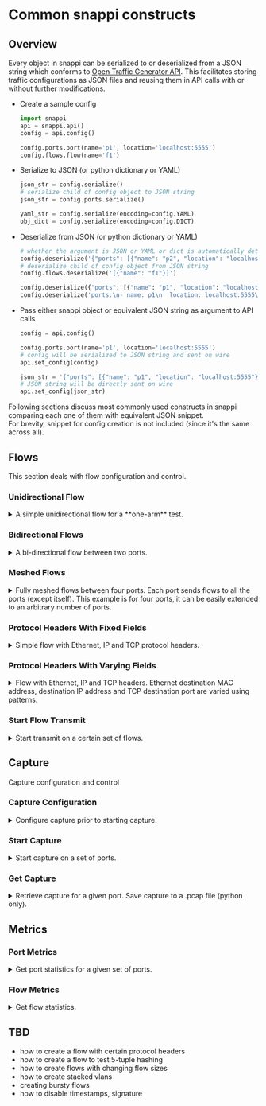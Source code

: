 # Common snappi constructs

## Overview

Every object in snappi can be serialized to or deserialized from a JSON string which conforms to [Open Traffic Generator API](https://github.com/open-traffic-generator/models). This facilitates storing traffic configurations as JSON files and reusing them in API calls with or without further modifications.

* Create a sample config

  ```python
  import snappi
  api = snappi.api()
  config = api.config()

  config.ports.port(name='p1', location='localhost:5555')
  config.flows.flow(name='f1')
  ```

* Serialize to JSON (or python dictionary or YAML)

  ```python
  json_str = config.serialize()
  # serialize child of config object to JSON string
  json_str = config.ports.serialize()

  yaml_str = config.serialize(encoding=config.YAML)
  obj_dict = config.serialize(encoding=config.DICT)
  ```

* Deserialize from JSON (or python dictionary or YAML)

  ```python
  # whether the argument is JSON or YAML or dict is automatically determined
  config.deserialize('{"ports": [{"name": "p2", "location": "localhost:5556"}]}')
  # deserialize child of config object from JSON string
  config.flows.deserialize('[{"name": "f1"}]')

  config.deserialize({"ports": [{"name": "p1", "location": "localhost:5555"}]})
  config.deserialize('ports:\n- name: p1\n  location: localhost:5555\n')
  ```

* Pass either snappi object or equivalent JSON string as argument to API calls

  ```python
  config = api.config()

  config.ports.port(name='p1', location='localhost:5555')
  # config will be serialized to JSON string and sent on wire
  api.set_config(config)

  json_str = '{"ports": [{"name": "p1", "location": "localhost:5555"}]}'
  # JSON string will be directly sent on wire
  api.set_config(json_str)
  ```

Following sections discuss most commonly used constructs in snappi comparing each one of them with equivalent JSON snippet.  
For brevity, snippet for config creation is not included (since it's the same across all).

## Flows

This section deals with flow configuration and control.

### Unidirectional Flow

<details>
<summary>
A simple unidirectional flow for a **one-arm** test.
</summary>

<table>
<tr>
<th>
snappi
</th>
<th>
json
</th>
</tr>
<tr>
<td>

```python
p1 = config.ports.port(name='p1', \
  location='localhost:5555')[-1]
f1 = config.flows.flow(name='f1')[-1]

f1.tx_rx.port.tx_name = p1.name
```

</td>
<td>

```json
{
  "ports": [
    {
      "location": "localhost:5555",
      "name": "p1"
    }
  ],
  "flows": [
    {
      "name": "f1",
      "tx_rx": {
        "port": {
          "tx_name": "p1"
        },
        "choice": "port"
      }
    }
  ]
}
```

</td>
</tr>
</table>
</details>

### Bidirectional Flows

<details>
<summary>A bi-directional flow between two ports.</summary>

<table>
<tr><th>snappi</th><th>json</th></tr><tr>
<td>

```python
p1, p2 = ( \
    config.ports \
    .port(name='p1', location='localhost:5555') \
    .port(name='p2', location='localhost:5556')
)
f1, f2 = config.flows.flow(name='flow p1->p2'). \
  flow(name='flow p2->p1')

f1.tx_rx.port.tx_name = p1.name
f1.tx_rx.port.rx_name = p2.name
f2.tx_rx.port.tx_name = p2.name
f2.tx_rx.port.rx_name = p1.name
```

</td>
<td>

```json
{
  "ports": [
    {
      "location": "localhost:5555",
      "name": "p1"
    },
    {
      "location": "localhost:5556",
      "name": "p2"
    }
  ],
  "flows": [
    {
      "name": "flow p1->p2",
      "tx_rx": {
        "port": {
          "tx_name": "p1",
          "rx_name": "p2"
        },
        "choice": "port"
      }
    },
    {
      "name": "flow p2->p1",
      "tx_rx": {
        "port": {
          "tx_name": "p2",
          "rx_name": "p1"
        },
        "choice": "port"
      }
    }
  ]
}
```

</td>
</tr></table>
</details>

### Meshed Flows

<details>
<summary>Fully meshed flows between four ports.  Each port sends flows to all the ports (except itself).  This example is for four ports, it can be easily extended to an arbitrary number of ports.</summary>

<table>
<tr><th>snappi</th><th>json</th></tr><tr>
<td>

```python
import itertools

for i in range(1, 4):
  config.ports.port(name='p%d' % i, \
    location='localhost:%d' % (5554 + i))

for tx, rx in \
  itertools.permutations([p.name for \ 
  p in config.ports], 2):
  f = config.flows.flow(name='flow %s->%s' \ 
    % (tx, rx))[-1]
  f.tx_rx.port.tx_name = tx
  f.tx_rx.port.rx_name = rx
```

</td>
<td>

```json
{
  "ports": [
    {
      "location": "localhost:5555",
      "name": "p1"
    },
    {
      "location": "localhost:5556",
      "name": "p2"
    },
    {
      "location": "localhost:5557",
      "name": "p3"
    }
  ],
  "flows": [
    {
      "name": "flow p1->p2",
      "tx_rx": {
        "port": {
          "tx_name": "p1",
          "rx_name": "p2"
        },
        "choice": "port"
      }
    },
    {
      "name": "flow p1->p3",
      "tx_rx": {
        "port": {
          "tx_name": "p1",
          "rx_name": "p3"
        },
        "choice": "port"
      }
    },
    {
      "name": "flow p2->p1",
      "tx_rx": {
        "port": {
          "tx_name": "p2",
          "rx_name": "p1"
        },
        "choice": "port"
      }
    },
    {
      "name": "flow p2->p3",
      "tx_rx": {
        "port": {
          "tx_name": "p2",
          "rx_name": "p3"
        },
        "choice": "port"
      }
    },
    {
      "name": "flow p3->p1",
      "tx_rx": {
        "port": {
          "tx_name": "p3",
          "rx_name": "p1"
        },
        "choice": "port"
      }
    },
    {
      "name": "flow p3->p2",
      "tx_rx": {
        "port": {
          "tx_name": "p3",
          "rx_name": "p2"
        },
        "choice": "port"
      }
    }
  ]
}
```

</td>
</tr></table>
</details>

### Protocol Headers With Fixed Fields

<details>
<summary>Simple flow with Ethernet, IP and TCP protocol headers.</summary>
<table>
<tr><th>snappi</th><th>json</th></tr><tr>
<td>

```python
p1 = config.ports.port(name='p1', \ 
  location='localhost:5555')[-1]
f1 = config.flows.flow(name='f1')[-1]

f1.tx_rx.port.tx_name = p1.name
eth, ip, tcp = f1.packet.ethernet().ipv4().tcp()

eth.dst.value = '00:00:00:00:00:AA'
ip.dst.value = '192.168.1.1'
tcp.dst_port.value = 5000
```

</td>
<td>

```json
{
  "ports": [
    {
      "location": "localhost:5555",
      "name": "p1"
    }
  ],
  "flows": [
    {
      "name": "f1",
      "tx_rx": {
        "port": {
          "tx_name": "p1"
        },
        "choice": "port"
      },
      "packet": [
        {
          "ethernet": {
            "dst": {
              "value": "00:00:00:00:00:AA",
              "choice": "value"
            }
          },
          "choice": "ethernet"
        },
        {
          "ipv4": {
            "dst": {
              "value": "192.168.1.1",
              "choice": "value"
            }
          },
          "choice": "ipv4"
        },
        {
          "tcp": {
            "dst_port": {
              "value": 5000,
              "choice": "value"
            }
          },
          "choice": "tcp"
        }
      ]
    }
  ]
}
```

</td>
</tr></table>
</details>

### Protocol Headers With Varying Fields

<details>
<summary>Flow with Ethernet, IP and TCP headers.  Ethernet destination MAC address, destination IP address and TCP destination port are varied using patterns.</summary>
<table>
<tr><th>snappi</th><th>json</th></tr><tr>
<td>

```python
p1 = config.ports.port(name='p1', \ 
  location='localhost:5555')[-1]
f1 = config.flows.flow(name='f1')[-1]

f1.tx_rx.port.tx_name = p1.name
eth, ip, tcp = f1.packet.ethernet().ipv4().tcp()

eth.src.value = '00:00:00:00:00:AA'
eth.dst.values = ['00:00:00:00:00:AB', \ 
  '00:00:00:00:00:AC']

ip.src.value = '192.168.1.1'
ip.dst.increment.start = '192.168.1.2'
ip.dst.increment.step = '0.0.0.1'
ip.dst.increment.count = 2

tcp.src_port.value = 5000
tcp.dst_port.decrement.start = 5002
tcp.dst_port.decrement.step = 1
tcp.dst_port.decrement.count = 2
tcp.seq_num.values = [1, 2]
```

</td>
<td>

```json
{
  "ports": [
    {
      "location": "localhost:5555",
      "name": "p1"
    }
  ],
  "flows": [
    {
      "name": "f1",
      "tx_rx": {
        "port": {
          "tx_name": "p1"
        },
        "choice": "port"
      },
      "packet": [
        {
          "ethernet": {
            "src": {
              "value": "00:00:00:00:00:AA",
              "choice": "value"
            },
            "dst": {
              "values": [
                "00:00:00:00:00:AB",
                "00:00:00:00:00:AC"
              ],
              "choice": "values"
            }
          },
          "choice": "ethernet"
        },
        {
          "ipv4": {
            "src": {
              "value": "192.168.1.1",
              "choice": "value"
            },
            "dst": {
              "increment": {
                "start": "192.168.1.2",
                "step": "0.0.0.1",
                "count": 2
              },
              "choice": "increment"
            }
          },
          "choice": "ipv4"
        },
        {
          "tcp": {
            "src_port": {
              "value": 5000,
              "choice": "value"
            },
            "dst_port": {
              "decrement": {
                "start": 5002,
                "step": 1,
                "count": 2
              },
              "choice": "decrement"
            },
            "seq_num": {
              "values": [
                1,
                2
              ],
              "choice": "values"
            }
          },
          "choice": "tcp"
        }
      ]
    }
  ]
}
```

</td>
</tr></table>
</details>

### Start Flow Transmit

<details>
<summary>Start transmit on a certain set of flows.</summary>
<table>
<tr><th>snappi</th><th>json</th></tr><tr>
<td>

```python

ts = api.control_state()
ts.traffic.flow_transmit.state = ts.traffic.flow_transmit.START  # noqa
ts.traffic.flow_transmit.flow_names = ['f1', 'f2']
res = api.set_control_state(ts)

```

</td>
<td>

```json
{  
  "choice": "traffic", 
  "traffic": {    
      "choice": "flow_transmit",    
      "flow_transmit": {      
          "flow_names": [
              "f1",
              "f2"     
          ],      
          "state": "start"    
      }  
  }
}
```

</td>
</tr></table>
</details>

## Capture

Capture configuration and control

### Capture Configuration

<details>
<summary>Configure capture prior to starting capture.</summary>
</details>

### Start Capture

<details>
<summary>Start capture on a set of ports.</summary>
<table>
<tr><th>snappi</th><th>json</th></tr><tr>
<td>

```python
cs = api.control_state()
cs.port.capture.state = cs.port.capture.START
cs.port.capture.port_names = ['p1', 'p2']
res = api.set_control_state(cs)

```

</td>
<td>

```json
{
  "choice": "port",
  "port": {
      "capture": {
          "port_names": [
              "p1",
              "p2"
          ],
          "state": "start"
      },
      "choice": "capture"
  }
}
```

</td>
</tr></table>
</details>

### Get Capture

<details>
<summary>Retrieve capture for a given port.  Save capture to a .pcap file (python only).</summary><table>
<tr><th>snappi</th><th>json</th></tr><tr>
<td>

```python
req = api.capture_request()
req.port_name = 'p1'

with open('capture.pcap', 'w') as pcap:
  pcap.write(api.get_capture(req).read())
```

</td>
<td>

```json
{
  "port_name": "p1"
}
```

</td>
</tr></table>
</details>

## Metrics

### Port Metrics

<details>
<summary>Get port statistics for a given set of ports.</summary>
<table>
<tr><th>snappi</th><th>json</th></tr><tr>
<td>

```python
req = api.metrics_request()
req.port.port_names = ['tx', 'rx']
req.port.column_names = [req.port.FRAMES_TX, \
  req.port.FRAMES_RX]

res = api.get_metrics(req)
assert res[0].frames_tx == res[1].frames_rx
```

</td>
<td>

```json
{
  "port": {
    "port_names": [
      "p1",
      "p2"
    ],
    "column_names": [
      "frames_tx",
      "frames_rx"
    ]
  },
  "choice": "port"
}
```

</td>
</tr></table>
</details>

### Flow Metrics

<details>
<summary>Get flow statistics.</summary>
Blah
</details>

## TBD

* how to create a flow with certain protocol headers
* how to create a flow to test 5-tuple hashing
* how to create flows with changing flow sizes
* how to create stacked vlans
* creating bursty flows
* how to disable timestamps, signature
